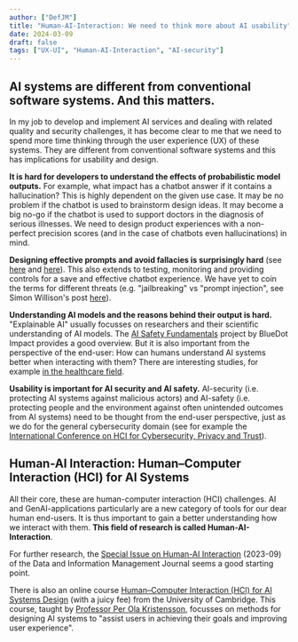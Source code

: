 ```yaml
---
author: ["DefJM"]
title: "Human-AI-Interaction: We need to think more about AI usability"
date: 2024-03-09
draft: false 
tags: ["UX-UI", "Human-AI-Interaction", "AI-security"]
---
```



## AI systems are different from conventional software systems. And this matters.

In my job to develop and implement AI services and dealing with related quality and security challenges, it has become clear to me that we need to spend more time thinking through the user experience (UX) of these systems. They are different from conventional software systems and this has implications for usability and design. 

**It is hard for developers to understand the effects of probabilistic model outputs.** For example, what impact has a chatbot answer if it contains a hallucination? This is highly dependent on the given use case. It may be no problem if the chatbot is used to brainstorm design ideas. It may become a big no-go if the chatbot is used to support doctors in the diagnosis of serious illnesses. We need to design product experiences with a non-perfect precision scores (and in the case of chatbots even hallucinations) in mind.

**Designing effective prompts and avoid fallacies is surprisingly hard** (see [here](https://dl.acm.org/doi/10.1145/3544548.3581388) and [here](https://people.eecs.berkeley.edu/~bjoern/papers/zamfirescu-aicats-dis2023.pdf)). This also extends to testing, monitoring and providing controls for a save and effective chatbot experience. We have yet to coin the terms for different threats (e.g. "jailbreaking" vs "prompt injection", see Simon Willison's post [here](https://simonwillison.net/2024/Mar/5/prompt-injection-jailbreaking/)).

**Understanding AI models and the reasons behind their output is hard.** "Explainable AI" usually focusses on researchers and their scientific understanding of AI models. The [AI Safety Fundamentals](https://course.aisafetyfundamentals.com/alignment?session=5) project by BlueDot Impact provides a good overview. But it is also important from the perspective of the end-user: How can humans understand AI systems better when interacting with them? There are interesting studies, for example [in the healthcare field](https://ieeexplore.ieee.org/document/9614151). 

**Usability is important for AI security and AI safety.** AI-security (i.e. protecting AI systems against malicious actors) and AI-safety (i.e. protecting people and the environment against often unintended outcomes from AI systems) need to be thought from the end-user perspective, just as we do for the general cybersecurity domain (see for example the [International Conference on HCI for Cybersecurity, Privacy and Trust](https://2023.hci.international/hci-cpt)).


## Human-AI Interaction: Human–Computer Interaction (HCI) for AI Systems
All their core, these are human-computer interaction (HCI) challenges. AI and GenAI-applications particularly are a new category of tools for our dear human end-users. It is thus important to gain a better understanding how we interact with them. **This field of research is called Human-AI-Interaction**.

For further research, the [Special Issue on Human-AI Interaction](https://www.sciencedirect.com/journal/data-and-information-management/vol/7/issue/3) (2023-09) of the Data and Information Management Journal seems a good starting point.  

There is also an online course [Human–Computer Interaction (HCI) for AI Systems Design](https://advanceonline.cam.ac.uk/courses/human-computer-interaction-hci-for-ai-systems-design?utm_medium=cpc&utm_source=google&utm_campaign=DSA_UK) (with a juicy fee) from the University of Cambridge. This course, taught by [Professor Per Ola Kristensson](https://advanceonline.cam.ac.uk/course-lead/per-ola-kristensson), focusses on methods for designing AI systems to "assist users in achieving their goals and improving user experience". 
